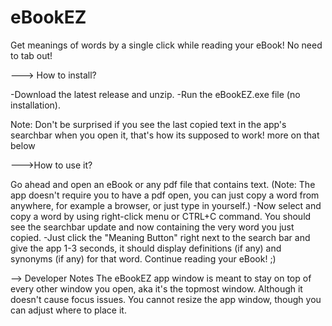 # eBookEZ
Get meanings of words by a single click while reading your eBook! No need to tab out!

---> How to install?

-Download the latest release and unzip.
-Run the eBookEZ.exe file (no installation).

Note: Don't be surprised if you see the last copied text in the app's searchbar when you open it, 
that's how its supposed to work! more on that below


--->How to use it?

Go ahead and open an eBook or any pdf file that contains text.
(Note: The app doesn't require you to have a pdf open, you can just copy a word from anywhere, for example a browser, or just type in yourself.)
-Now select and copy a word by using right-click menu or CTRL+C command. You should see the searchbar update and 
now containing the very word you just copied.
-Just click the "Meaning Button" right next to the search bar and give the app 1-3 seconds, it should display definitions (if any)
and synonyms (if any) for that word.
Continue reading your eBook! ;)



--> Developer Notes
The eBookEZ app window is meant to stay on top of every other window you open, 
aka it's the topmost window. Although it doesn't cause focus issues.
You cannot resize the app window, though you can adjust where to place it.
